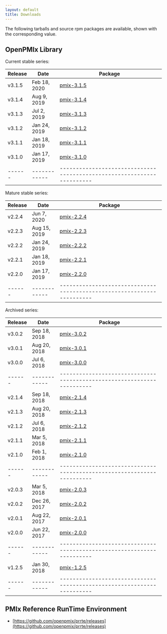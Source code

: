 ```yaml
---
layout: default
title: Downloads
---
```


The following tarballs and source rpm packages are available, shown with the corresponding <SHA1SUM> value.


OpenPMIx Library
----------------
Current stable series:

| Release | Date | Package |
| ------- | ---- | ------- |
| v3.1.5 | Feb 18, 2020 | [pmix-3.1.5](https://github.com/openpmix/openpmix/releases/tag/v3.1.5) |
| v3.1.4 | Aug 9, 2019  | [pmix-3.1.4](https://github.com/openpmix/openpmix/releases/tag/v3.1.4) |
| v3.1.3 | Jul 2, 2019  | [pmix-3.1.3](https://github.com/openpmix/openpmix/releases/tag/v3.1.3) |
| v3.1.2 | Jan 24, 2019  | [pmix-3.1.2](https://github.com/openpmix/openpmix/releases/tag/v3.1.2) |
| v3.1.1 | Jan 18, 2019  | [pmix-3.1.1](https://github.com/openpmix/openpmix/releases/tag/v3.1.1) |
| v3.1.0 | Jan 17, 2019  | [pmix-3.1.0](https://github.com/openpmix/openpmix/releases/tag/v3.1.0) |
| ------ | ------------ | ---------------------------------------------------------------------- |


Mature stable series:

| Release | Date | Package |
| ------- | ---- | ------- |
| v2.2.4 | Jun 7, 2020 | [pmix-2.2.4](https://github.com/openpmix/openpmix/releases/tag/v2.2.4) |
| v2.2.3 | Aug 15, 2019 | [pmix-2.2.3](https://github.com/openpmix/openpmix/releases/tag/v2.2.3) |
| v2.2.2 | Jan 24, 2019 | [pmix-2.2.2](https://github.com/openpmix/openpmix/releases/tag/v2.2.2) |
| v2.2.1 | Jan 18, 2019 | [pmix-2.2.1](https://github.com/openpmix/openpmix/releases/tag/v2.2.1) |
| v2.2.0 | Jan 17, 2019 | [pmix-2.2.0](https://github.com/openpmix/openpmix/releases/tag/v2.2.0) |
| ------ | ------------ | ---------------------------------------------------------------------- |


Archived series:

| Release | Date | Package |
| ------- | ---- | ------- |
| v3.0.2 | Sep 18, 2018 | [pmix-3.0.2](https://github.com/openpmix/openpmix/releases/tag/v3.0.2) |
| v3.0.1 | Aug 20, 2018 | [pmix-3.0.1](https://github.com/openpmix/openpmix/releases/tag/v3.0.1) |
| v3.0.0 | Jul 6, 2018 | [pmix-3.0.0](https://github.com/openpmix/openpmix/releases/tag/v3.0.0) |
| ------ | ------------ | ---------------------------------------------------------------------- |
| v2.1.4 | Sep 18, 2018 | [pmix-2.1.4](https://github.com/openpmix/openpmix/releases/tag/v2.1.4) |
| v2.1.3 | Aug 20, 2018 | [pmix-2.1.3](https://github.com/openpmix/openpmix/releases/tag/v2.1.3) |
| v2.1.2 | Jul 6, 2018  | [pmix-2.1.2](https://github.com/openpmix/openpmix/releases/tag/v2.1.2) |
| v2.1.1 | Mar 5, 2018 | [pmix-2.1.1](https://github.com/openpmix/openpmix/releases/tag/v2.1.1) |
| v2.1.0 | Feb 1, 2018 | [pmix-2.1.0](https://github.com/openpmix/openpmix/releases/tag/v2.1.0) |
| ------ | ------------ | ---------------------------------------------------------------------- |
| v2.0.3 | Mar 5, 2018 | [pmix-2.0.3](https://github.com/openpmix/openpmix/releases/tag/v2.0.3) |
| v2.0.2 | Dec 26, 2017 | [pmix-2.0.2](https://github.com/openpmix/openpmix/releases/tag/v2.0.2) |
| v2.0.1 | Aug 22, 2017 | [pmix-2.0.1](https://github.com/openpmix/openpmix/releases/tag/v2.0.1) |
| v2.0.0 | Jun 22, 2017 | [pmix-2.0.0](https://github.com/openpmix/openpmix/releases/tag/v2.0.0) |
| ------ | ------------ | ---------------------------------------------------------------------- |
| v1.2.5 | Jan 30, 2018 | [pmix-1.2.5](https://github.com/openpmix/openpmix/releases/tag/v1.2.5) |
| ------ | ------------ | ---------------------------------------------------------------------- |


PMIx Reference RunTime Environment
----------------------------------
 - [https://github.com/openpmix/prrte/releases](https://github.com/openpmix/prrte/releases)

